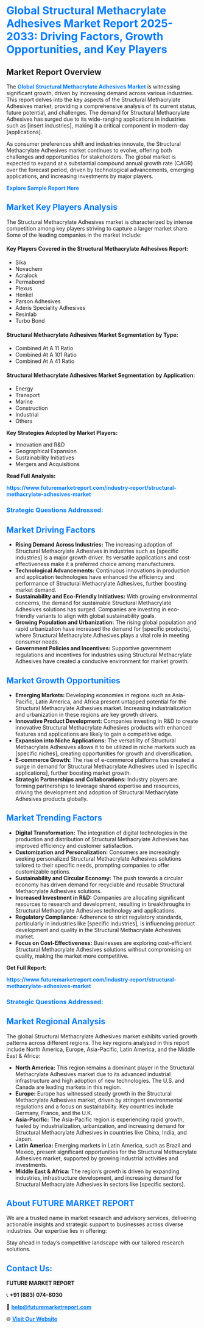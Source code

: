 <h1 style="color: #007BFF;">Global Structural Methacrylate Adhesives Market Report 2025-2033: Driving Factors, Growth Opportunities, and Key Players</h1>

<section id="overview">
<h2>Market Report Overview</h2>
<p>The <a href="https://www.futuremarketreport.com/industry-report/structural-methacrylate-adhesives-market" style="color: #007BFF; text-decoration: none;"><strong>Global Structural Methacrylate Adhesives Market</strong></a> is witnessing significant growth, driven by increasing demand across various industries. This report delves into the key aspects of the Structural Methacrylate Adhesives market, providing a comprehensive analysis of its current status, future potential, and challenges. The demand for Structural Methacrylate Adhesives has surged due to its wide-ranging applications in industries such as [insert industries], making it a critical component in modern-day [applications].</p>
<p>As consumer preferences shift and industries innovate, the Structural Methacrylate Adhesives market continues to evolve, offering both challenges and opportunities for stakeholders. The global market is expected to expand at a substantial compound annual growth rate (CAGR) over the forecast period, driven by technological advancements, emerging applications, and increasing investments by major players.</p>
</section>

<section id="overview">
<p><a href="https://www.futuremarketreport.com/request-sample/reportId=29926" style="color: #007BFF; text-decoration: none;"><strong>Explore Sample Report Here</strong></a></p>
</section>

<section id="key-players">
<h2 style="color: #007BFF;">Market Key Players Analysis</h2>
<p>The Structural Methacrylate Adhesives market is characterized by intense competition among key players striving to capture a larger market share. Some of the leading companies in the market include:</p>
<h4>Key Players Covered in the Structural Methacrylate Adhesives Report:</h4>
<ul><li>Sika</li><li>Novachem</li><li>Acralock</li><li>Permabond</li><li>Plexus</li><li>Henkel</li><li>Parson Adhesives</li><li>Aderis Speciality Adhesives</li><li>Resinlab</li><li>Turbo Bond</li></ul>
<h4>Structural Methacrylate Adhesives Market Segmentation by Type:</h4>
<ul><li>Combined At A 11 Ratio</li><li>Combined At A 101 Ratio</li><li>Combined At A 41 Ratio</li></ul>

<h4>Structural Methacrylate Adhesives Market Segmentation by Application:</h4>
<ul><li>Energy</li><li>Transport</li><li>Marine</li><li>Construction</li><li>Industrial</li><li>Others</li></ul>
<p><strong>Key Strategies Adopted by Market Players:</strong></p>
<ul>
<li>Innovation and R&D</li>
<li>Geographical Expansion</li>
<li>Sustainability Initiatives</li>
<li>Mergers and Acquisitions</li>
</ul>
</section>

<section>
<p><strong>Read Full Analysis: </strong></p><a href="https://www.futuremarketreport.com/industry-report/structural-methacrylate-adhesives-market" style="color: #007BFF; text-decoration: none;"><strong>https://www.futuremarketreport.com/industry-report/structural-methacrylate-adhesives-market</strong></a>
<h3 style="color: #007BFF;">Strategic Questions Addressed:</h3>
</section>

<section id="driving-factors">
<h2 style="color: #007BFF;">Market Driving Factors</h2>
<ul>
<li><strong>Rising Demand Across Industries:</strong> The increasing adoption of Structural Methacrylate Adhesives in industries such as [specific industries] is a major growth driver. Its versatile applications and cost-effectiveness make it a preferred choice among manufacturers.</li>
<li><strong>Technological Advancements:</strong> Continuous innovations in production and application technologies have enhanced the efficiency and performance of Structural Methacrylate Adhesives, further boosting market demand.</li>
<li><strong>Sustainability and Eco-Friendly Initiatives:</strong> With growing environmental concerns, the demand for sustainable Structural Methacrylate Adhesives solutions has surged. Companies are investing in eco-friendly variants to align with global sustainability goals.</li>
<li><strong>Growing Population and Urbanization:</strong> The rising global population and rapid urbanization have increased the demand for [specific products], where Structural Methacrylate Adhesives plays a vital role in meeting consumer needs.</li>
<li><strong>Government Policies and Incentives:</strong> Supportive government regulations and incentives for industries using Structural Methacrylate Adhesives have created a conducive environment for market growth.</li>
</ul>
</section>

<section id="growth-opportunities">
<h2 style="color: #007BFF;">Market Growth Opportunities</h2>
<ul>
<li><strong>Emerging Markets:</strong> Developing economies in regions such as Asia-Pacific, Latin America, and Africa present untapped potential for the Structural Methacrylate Adhesives market. Increasing industrialization and urbanization in these regions are key growth drivers.</li>
<li><strong>Innovative Product Development:</strong> Companies investing in R&D to create innovative Structural Methacrylate Adhesives products with enhanced features and applications are likely to gain a competitive edge.</li>
<li><strong>Expansion into Niche Applications:</strong> The versatility of Structural Methacrylate Adhesives allows it to be utilized in niche markets such as [specific niches], creating opportunities for growth and diversification.</li>
<li><strong>E-commerce Growth:</strong> The rise of e-commerce platforms has created a surge in demand for Structural Methacrylate Adhesives used in [specific applications], further boosting market growth.</li>
<li><strong>Strategic Partnerships and Collaborations:</strong> Industry players are forming partnerships to leverage shared expertise and resources, driving the development and adoption of Structural Methacrylate Adhesives products globally.</li>
</ul>
</section>

<section id="trending-factors">
<h2 style="color: #007BFF;">Market Trending Factors</h2>
<ul>
<li><strong>Digital Transformation:</strong> The integration of digital technologies in the production and distribution of Structural Methacrylate Adhesives has improved efficiency and customer satisfaction.</li>
<li><strong>Customization and Personalization:</strong> Consumers are increasingly seeking personalized Structural Methacrylate Adhesives solutions tailored to their specific needs, prompting companies to offer customizable options.</li>
<li><strong>Sustainability and Circular Economy:</strong> The push towards a circular economy has driven demand for recyclable and reusable Structural Methacrylate Adhesives solutions.</li>
<li><strong>Increased Investment in R&D:</strong> Companies are allocating significant resources to research and development, resulting in breakthroughs in Structural Methacrylate Adhesives technology and applications.</li>
<li><strong>Regulatory Compliance:</strong> Adherence to strict regulatory standards, particularly in industries like [specific industries], is influencing product development and quality in the Structural Methacrylate Adhesives market.</li>
<li><strong>Focus on Cost-Effectiveness:</strong> Businesses are exploring cost-efficient Structural Methacrylate Adhesives solutions without compromising on quality, making the market more competitive.</li>
</ul>
</section>

<section>
<p><strong>Get Full Report: </strong></p><a href="https://www.futuremarketreport.com/industry-report/structural-methacrylate-adhesives-market" style="color: #007BFF; text-decoration: none;"><strong>https://www.futuremarketreport.com/industry-report/structural-methacrylate-adhesives-market</strong></a>
<h3 style="color: #007BFF;">Strategic Questions Addressed:</h3>
</section>


<section id="regional-analysis">
<h2 style="color: #007BFF;">Market Regional Analysis</h2>
<p>The global Structural Methacrylate Adhesives market exhibits varied growth patterns across different regions. The key regions analyzed in this report include North America, Europe, Asia-Pacific, Latin America, and the Middle East & Africa:</p>
<ul>
<li><strong>North America:</strong> This region remains a dominant player in the Structural Methacrylate Adhesives market due to its advanced industrial infrastructure and high adoption of new technologies. The U.S. and Canada are leading markets in this region.</li>
<li><strong>Europe:</strong> Europe has witnessed steady growth in the Structural Methacrylate Adhesives market, driven by stringent environmental regulations and a focus on sustainability. Key countries include Germany, France, and the U.K.</li>
<li><strong>Asia-Pacific:</strong> The Asia-Pacific region is experiencing rapid growth, fueled by industrialization, urbanization, and increasing demand for Structural Methacrylate Adhesives in countries like China, India, and Japan.</li>
<li><strong>Latin America:</strong> Emerging markets in Latin America, such as Brazil and Mexico, present significant opportunities for the Structural Methacrylate Adhesives market, supported by growing industrial activities and investments.</li>
<li><strong>Middle East & Africa:</strong> The region’s growth is driven by expanding industries, infrastructure development, and increasing demand for Structural Methacrylate Adhesives in sectors like [specific sectors].</li>
</ul>
</section>

<footer>
<h2 style="color: #007BFF;">About FUTURE MARKET REPORT</h2>
<p>We are a trusted name in market research and advisory services, delivering actionable insights and strategic support to businesses across diverse industries. Our expertise lies in offering:</p>

<p>Stay ahead in today’s competitive landscape with our tailored research solutions.</p>

<h2 style="color: #007BFF;">Contact Us:</h2>
<p><strong>FUTURE MARKET REPORT</strong></p>
<p>📞 <strong>+91 (883) 074-8030</strong></p>
<p>📧 <strong><a href="mailto:help@futuremarketreport.com" style="color: #007BFF;">help@futuremarketreport.com</a></strong></p>
<p>🌐 <strong><a href="https://www.futuremarketreport.com/" style="color: #007BFF;">Visit Our Website</a></strong></p>
</footer>
